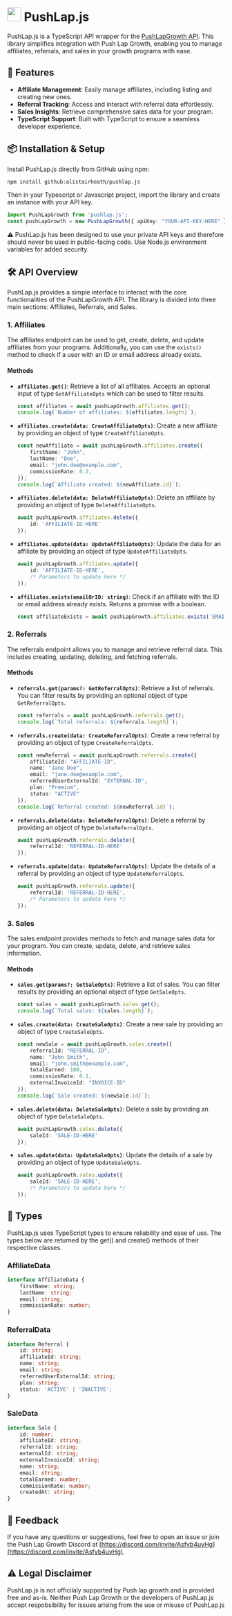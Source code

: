 # [<img src="https://www.pushlapgrowth.com/_next/image?url=%2F_next%2Fstatic%2Fmedia%2Ficon.8143fe5a.png&w=64&q=100" width="32" height="32" />](http://pushlapgrowth.com) PushLap.js

PushLap.js is a TypeScript API wrapper for the [PushLapGrowth API](https://developers.pushlapgrowth.com/api-reference/introduction). This library simplifies integration with Push Lap Growth, enabling you to manage affiliates, referrals, and sales in your growth programs with ease.

## 🚀 Features

- **Affiliate Management**: Easily manage affiliates, including listing and creating new ones.
- **Referral Tracking**: Access and interact with referral data effortlessly.
- **Sales Insights**: Retrieve comprehensive sales data for your program.
- **TypeScript Support**: Built with TypeScript to ensure a seamless developer experience.

## 📦 Installation & Setup

Install PushLap.js directly from GitHub using npm:

```bash
npm install github:alistairheath/pushlap.js
```

Then in your Typescript or Javascript project, import the library and create an instance with your API key.

```typescript
import PushLapGrowth from 'pushlap.js';
const pushLapGrowth = new PushLapGrowth({ apiKey: "YOUR-API-KEY-HERE" });
```
⚠️ PushLap.js has been designed to use your private API keys and therefore should never be used in public-facing code. Use Node.js environment variables for added security.

## 🛠️ API Overview

PushLap.js provides a simple interface to interact with the core functionalities of the PushLapGrowth API. The library is divided into three main sections: Affiliates, Referrals, and Sales.

### 1. Affiliates

The affiliates endpoint can be used to get, create, delete, and update affiliates from your programs. Additionally, you can use the `exists()` method to check if a user with an ID or email address already exists.

#### Methods

- **`affiliates.get()`**: Retrieve a list of all affiliates. Accepts an optional input of type `GetAffiliateOpts` which can be used to filter results.
  
  ```typescript
  const affiliates = await pushLapGrowth.affiliates.get();
  console.log(`Number of affiliates: ${affiliates.length}`);
  ```

- **`affiliates.create(data: CreateAffiliateOpts)`**: Create a new affiliate by providing an object of type `CreateAffiliateOpts`.
  
  ```typescript
  const newAffiliate = await pushLapGrowth.affiliates.create({
      firstName: "John",
      lastName: "Doe",
      email: "john.doe@example.com",
      commissionRate: 0.2,
  });
  console.log(`Affiliate created: ${newAffiliate.id}`);
  ```

- **`affiliates.delete(data: DeleteAffiliateOpts)`**: Delete an affiliate by providing an object of type `DeleteAffiliateOpts`.
  
  ```typescript
  await pushLapGrowth.affiliates.delete({
      id: 'AFFILIATE-ID-HERE'
  });
  ```

- **`affiliates.update(data: UpdateAffiliateOpts)`**: Update the data for an affiliate by providing an object of type `UpdateAffiliateOpts`.
  
  ```typescript
  await pushLapGrowth.affiliates.update({
      id: 'AFFILIATE-ID-HERE',
      /* Parameters to update here */
  });
  ```

- **`affiliates.exists(emailOrID: string)`**: Check if an affiliate with the ID or email address already exists. Returns a promise with a boolean.
  
  ```typescript
  const affiliateExists = await pushLapGrowth.affiliates.exists('EMAIL-OR-ID-HERE');
  ```

### 2. Referrals

The referrals endpoint allows you to manage and retrieve referral data. This includes creating, updating, deleting, and fetching referrals.

#### Methods

- **`referrals.get(params?: GetReferralOpts)`**: Retrieve a list of referrals. You can filter results by providing an optional object of type `GetReferralOpts`.
  
  ```typescript
  const referrals = await pushLapGrowth.referrals.get();
  console.log(`Total referrals: ${referrals.length}`);
  ```

- **`referrals.create(data: CreateReferralOpts)`**: Create a new referral by providing an object of type `CreateReferralOpts`.
  
  ```typescript
  const newReferral = await pushLapGrowth.referrals.create({
      affiliateId: "AFFILIATE-ID",
      name: "Jane Doe",
      email: "jane.doe@example.com",
      referredUserExternalId: "EXTERNAL-ID",
      plan: "Premium",
      status: "ACTIVE"
  });
  console.log(`Referral created: ${newReferral.id}`);
  ```

- **`referrals.delete(data: DeleteReferralOpts)`**: Delete a referral by providing an object of type `DeleteReferralOpts`.
  
  ```typescript
  await pushLapGrowth.referrals.delete({
      referralId: 'REFERRAL-ID-HERE'
  });
  ```

- **`referrals.update(data: UpdateReferralOpts)`**: Update the details of a referral by providing an object of type `UpdateReferralOpts`.
  
  ```typescript
  await pushLapGrowth.referrals.update({
      referralId: 'REFERRAL-ID-HERE',
      /* Parameters to update here */
  });
  ```

### 3. Sales

The sales endpoint provides methods to fetch and manage sales data for your program. You can create, update, delete, and retrieve sales information.

#### Methods

- **`sales.get(params?: GetSaleOpts)`**: Retrieve a list of sales. You can filter results by providing an optional object of type `GetSaleOpts`.
  
  ```typescript
  const sales = await pushLapGrowth.sales.get();
  console.log(`Total sales: ${sales.length}`);
  ```

- **`sales.create(data: CreateSaleOpts)`**: Create a new sale by providing an object of type `CreateSaleOpts`.
  
  ```typescript
  const newSale = await pushLapGrowth.sales.create({
      referralId: "REFERRAL-ID",
      name: "John Smith",
      email: "john.smith@example.com",
      totalEarned: 100,
      commissionRate: 0.1,
      externalInvoiceId: "INVOICE-ID"
  });
  console.log(`Sale created: ${newSale.id}`);
  ```

- **`sales.delete(data: DeleteSaleOpts)`**: Delete a sale by providing an object of type `DeleteSaleOpts`.
  
  ```typescript
  await pushLapGrowth.sales.delete({
      saleId: 'SALE-ID-HERE'
  });
  ```

- **`sales.update(data: UpdateSaleOpts)`**: Update the details of a sale by providing an object of type `UpdateSaleOpts`.
  
  ```typescript
  await pushLapGrowth.sales.update({
      saleId: 'SALE-ID-HERE',
      /* Parameters to update here */
  });
  ```

## 📘 Types

PushLap.js uses TypeScript types to ensure reliability and ease of use. The types below are returned by the get() and create() methods of their respective classes.

### AffiliateData

```typescript
interface AffiliateData {
    firstName: string;
    lastName: string;
    email: string;
    commissionRate: number;
}
```

### ReferralData

```typescript
interface Referral {
    id: string;
    affiliateId: string;
    name: string;
    email: string;
    referredUserExternalId: string;
    plan: string;
    status: 'ACTIVE' | 'INACTIVE';
}
```

### SaleData

```typescript
interface Sale {
    id: number;
    affiliateId: string;
    referralId: string;
    externalId: string;
    externalInvoiceId: string;
    name: string;
    email: string;
    totalEarned: number;
    commissionRate: number;
    createdAt: string;
}
```

## 💬 Feedback

If you have any questions or suggestions, feel free to open an issue or join the Push Lap Growth Discord at [https://discord.com/invite/Asfvb4uvHg](https://discord.com/invite/Asfvb4uvHg).

## ⚠️ Legal Disclaimer

PushLap.js is not officilaly supported by Push lap growth and is provided free and as-is. Neither Push Lap Growth or the developers of PushLap.js accept respobsibility for issues arising from the use or misuse of PushLap.js